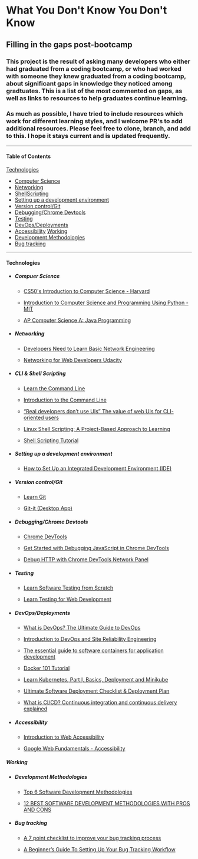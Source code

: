 # What You Don't Know You Don't Know

## Filling in the gaps post-bootcamp

### This project is the result of asking many developers who either had graduated from a coding bootcamp, or who had worked with someone they knew graduated from a coding bootcamp, about significant gaps in knowledge they noticed among gradtuates. This is a list of the most commented on gaps, as well as links to resources to help graduates continue learning. 

### As much as possible, I have tried to include resources which work for different learning styles, and I welcome PR's to add additional resources. Please feel free to clone, branch, and add to this. I hope it stays current and is updated frequently.

-------------------------------------

#### Table of Contents

[Technologies](#technologies)
* [Computer Science](#compsci)
* [Networking](#networking)
* [ShellScripting](#shellscripting)
* [Setting up a development environment](#development-machine)
* [Version control/Git](#version-controlgit)
* [Debugging/Chrome Devtools](#debuggingchrome-dev-tools)
* [Testing](#testing)
* [DevOps/Deployments](#devopsdeployments)
* [Accessibility](#accessibility)
[Working](#working)
* [Development Methodologies](#agileleanscrum)
* [Bug tracking](#bug-tracking)

-------------------------------------

#### <a name="technologies"/>Technologies</a>

* ##### <a name="compsci"/>Compuer Science</a>

  * [CS50's Introduction to Computer Science - Harvard](https://www.edx.org/course/cs50s-introduction-to-computer-science)

  * [Introduction to Computer Science and Programming Using Python - MIT](https://www.edx.org/course/introduction-to-computer-science-and-programming-7)

  * [AP Computer Science A: Java Programming](https://www.edx.org/course/ap-computer-science-a-java-programming)

* ##### <a name="networking"/> Networking</a>
  
  * [Developers Need to Learn Basic Network Engineering](https://medium.com/better-programming/developers-need-to-learn-basic-network-engineering-c67767969cd5)
  
  * [Networking for Web Developers Udacity](https://www.udacity.com/course/networking-for-web-developers--ud256)

* ##### <a name="cliscript"/>CLI & Shell Scripting</a>
  
  * [Learn the Command Line](https://www.codecademy.com/learn/learn-the-command-line)

  * [Introduction to the Command Line](https://launchschool.com/books/command_line/read/introduction)

  * [“Real developers don’t use UIs” The value of web UIs for CLI-oriented users](https://medium.com/design-ibm/real-developers-dont-use-uis-daea7404fb4e)

  * [Linux Shell Scripting: A Project-Based Approach to Learning](https://www.udemy.com/share/1014QMAkUccV9XR34=/)

  * [Shell Scripting Tutorial](https://www.tutorialspoint.com/unix/shell_scripting.htm)

* ##### <a name="development-machine"/>Setting up a development environment</a>

  * [How to Set Up an Integrated Development Environment (IDE)](https://www.freecodecamp.org/news/how-to-set-up-an-integrated-development-environment-ide/)

* ##### <a name="version-controlgit"/>Version control/Git</a>

  * [Learn Git](https://www.codecademy.com/learn/learn-git)

  * [Git-it (Desktop App)](https://github.com/jlord/git-it-electron#what-to-install)

* ##### <a name="debuggingchrome-dev-tools"/>Debugging/Chrome Devtools</a>

  * [Chrome DevTools](https://developers.google.com/web/tools/chrome-devtools)

  * [Get Started with Debugging JavaScript in Chrome DevTools](https://developers.google.com/web/tools/chrome-devtools/javascript)

  * [Debug HTTP with Chrome DevTools Network Panel](https://egghead.io/courses/debug-http-with-chrome-devtools-network-panel)

* ##### <a name="testing"/>Testing</a>

  * [Learn Software Testing from Scratch](https://www.udemy.com/course/learn-software-testing-from-scratch/)

  * [Learn Testing for Web Development](https://www.codecademy.com/learn/learn-testing-for-web-development)

* ##### <a name="devopsdeployments"/>DevOps/Deployments</a>

  * [What is DevOps? The Ultimate Guide to DevOps](https://resources.collab.net/devops-101/what-is-devops)

  * [Introduction to DevOps and Site Reliability Engineering](https://www.edx.org/course/introduction-to-devops-and-site-reliability-engineering)

  * [The essential guide to software containers for application development](https://techbeacon.com/enterprise-it/essential-guide-software-containers-application-development)

  * [Docker 101 Tutorial](https://www.docker.com/101-tutorial)

  * [Learn Kubernetes, Part I, Basics, Deployment and Minikube](https://dev.to/azure/kubernetes-from-the-beginning-part-i-4ifd)

  * [Ultimate Software Deployment Checklist & Deployment Plan](https://stackify.com/ultimate-checklist-app-deployment-success/)

  * [What is CI/CD? Continuous integration and continuous delivery explained](https://www.infoworld.com/article/3271126/what-is-cicd-continuous-integration-and-continuous-delivery-explained.html)

* ##### <a name="accessibility"/>Accessibility</a>

  * [Introduction to Web Accessibility](https://www.w3.org/WAI/fundamentals/accessibility-intro/)

  * [Google Web Fundamentals - Accessibility](https://developers.google.com/web/fundamentals/accessibility)

##### <a name="working"/>Working</a>

* ##### <a name="agileleanscrum"/>Development Methodologies</a>

  * [Top 6 Software Development Methodologies](https://blog.planview.com/top-6-software-development-methodologies/)

  * [12 BEST SOFTWARE DEVELOPMENT METHODOLOGIES WITH PROS AND CONS](https://acodez.in/12-best-software-development-methodologies-pros-cons/)

* ##### <a name="bug-tracking"/>Bug tracking</a>

  * [A 7 point checklist to improve your bug tracking process](https://blog.zipboard.co/the-essentials-of-bug-tracking-b8f59bbf4176)

  * [A Beginner’s Guide To Setting Up Your Bug Tracking Workflow](https://medium.com/web-development-resources/fundamentals-on-setting-up-your-bug-reporting-workflow-4ceae523eeb8)